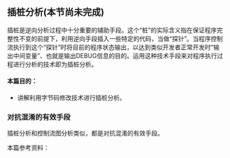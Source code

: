 ## 插桩分析(本节尚未完成)
插桩是逆向分析过程中十分重要的辅助手段。这个“桩”的实际含义指在保证程序完整性不变的前提下，利用逆向手段插入一些特定的代码，当做“探针”。当程序控制流执行到这个“探针”时将目前的程序状态输出，以达到类似开发者正常开发时“输出中间变量”、也就是输出DEBUG信息的目的。运用这种技术手段来对程序执行过程进行分析的技术即为插桩分析。

#### 本篇目的：
* 讲解利用字节码修改技术进行插桩分析。

### 对抗混淆的有效手段

插桩分析和控制流图分析类似，都是对抗混淆的有效手段。

本篇参考资料：